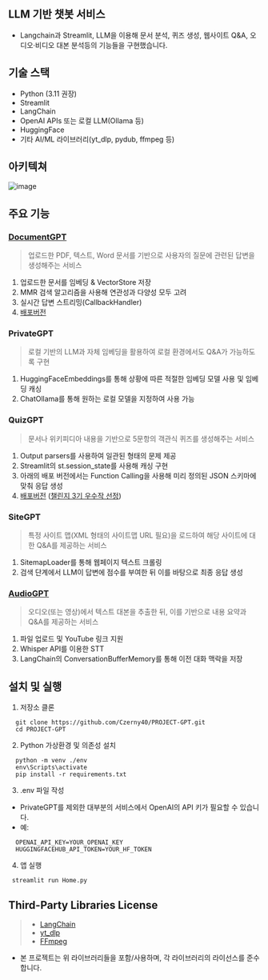 ## LLM 기반 챗봇 서비스
- Langchain과 Streamlit, LLM을 이용해 문서 분석, 퀴즈 생성, 웹사이트 Q&A, 오디오·비디오 대본 분석등의 기능들을 구현했습니다.

## 기술 스택
- Python (3.11 권장)
- Streamlit
- LangChain
- OpenAI APIs 또는 로컬 LLM(Ollama 등)
- HuggingFace
- 기타 AI/ML 라이브러리(yt_dlp, pydub, ffmpeg 등)

## 아키텍쳐
![image](https://github.com/user-attachments/assets/384e4a95-beb6-462e-91d3-6050f12c14e9)


## 주요 기능
### [DocumentGPT](https://velog.io/@kitkat/LangChain%EA%B3%BC-ChatGPT%EB%A5%BC-%ED%99%9C%EC%9A%A9%ED%95%9C-%EB%AC%B8%EC%84%9C-QA-%EC%8B%9C%EC%8A%A4%ED%85%9C-%EA%B5%AC%ED%98%84%ED%95%98%EA%B8%B0)
> 업로드한 PDF, 텍스트, Word 문서를 기반으로 사용자의 질문에 관련된 답변을 생성해주는 서비스
1. 업로드한 문서를 임베딩 & VectorStore 저장
2. MMR 검색 알고리즘을 사용해 연관성과 다양성 모두 고려
3. 실시간 답변 스트리밍(CallbackHandler)
4. [배포버전](https://gpt-challenge-cnojcfovivvohk6ed6o7yq.streamlit.app/)
### PrivateGPT
> 로컬 기반의 LLM과 자체 임베딩을 활용하여 로컬 환경에서도 Q&A가 가능하도록 구현
1. HuggingFaceEmbeddings를 통해 상황에 따른 적절한 임베딩 모델 사용 및 임베딩 캐싱
2. ChatOllama를 통해 원하는 로컬 모델을 지정하여 사용 가능
### QuizGPT
> 문서나 위키피디아 내용을 기반으로 5문항의 객관식 퀴즈를 생성해주는 서비스
1. Output parsers를 사용하여 일관된 형태의 문제 제공
2. Streamlit의 st.session_state를 사용해 캐싱 구현
3. 아래의 배포 버전에서는 Function Calling을 사용해 미리 정의된 JSON 스키마에 맞춰 응답 생성
4. [배포버전](https://gpt-challenge-izyrfdqdbcsba4dyqrztcc.streamlit.app/) ([챌린지 3기 우수작 선정](https://nomadcoders.co/community/thread/10769))

### SiteGPT
> 특정 사이트 맵(XML 형태의 사이트맵 URL 필요)을 로드하여 해당 사이트에 대한 Q&A를 제공하는 서비스
1. SitemapLoader를 통해 웹페이지 텍스트 크롤링
2. 검색 단계에서 LLM이 답변에 점수를 부여한 뒤 이를 바탕으로 최종 응답 생성
### [AudioGPT](https://velog.io/@kitkat/AudioGPT)
> 오디오(또는 영상)에서 텍스트 대본을 추출한 뒤, 이를 기반으로 내용 요약과 Q&A를 제공하는 서비스
1. 파일 업로드 및 YouTube 링크 지원
2. Whisper API를 이용한 STT
3. LangChain의 ConversationBufferMemory를 통해 이전 대화 맥락을 저장

## 설치 및 실행
1. 저장소 클론
```
  git clone https://github.com/Czerny40/PROJECT-GPT.git
  cd PROJECT-GPT
```
2. Python 가상환경 및 의존성 설치
```
  python -m venv ./env
  env\Scripts\activate
  pip install -r requirements.txt
```
3. .env 파일 작성
- PrivateGPT를 제외한 대부분의 서비스에서 OpenAI의 API 키가 필요할 수 있습니다.
- 예:
```
  OPENAI_API_KEY=YOUR_OPENAI_KEY
  HUGGINGFACEHUB_API_TOKEN=YOUR_HF_TOKEN
```
4. 앱 실행
```
 streamlit run Home.py
```

## Third-Party Libraries License
> - [LangChain](https://github.com/langchain-ai/langchain/blob/master/LICENSE)
> - [yt_dlp](https://github.com/yt-dlp/yt-dlp/blob/master/LICENSE)
> - [FFmpeg](https://ffmpeg.org/legal.html)
- 본 프로젝트는 위 라이브러리들을 포함/사용하며, 각 라이브러리의 라이선스를 준수합니다.
